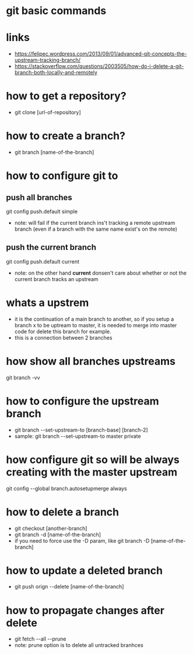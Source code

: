# git basic commands

# links
* https://felipec.wordpress.com/2013/09/01/advanced-git-concepts-the-upstream-tracking-branch/
* https://stackoverflow.com/questions/2003505/how-do-i-delete-a-git-branch-both-locally-and-remotely

# how to get a repository?
* git clone [url-of-repository]

# how to create a branch?
* git branch [name-of-the-branch]

# how to configure git to

## push all branches
git config push.default simple
* note: will fail if the current branch ins't tracking a remote upstream branch (even if a branch with the same name exist's on the remote)

## push the current branch 
git config push.default current
* note: on the other hand **current** donsen't care about whether or not the current branch tracks an upstream

# whats a upstrem
* it is the continuation of a main branch to another, so if you setup a branch x to be uptream to master, it is needed to merge into master code for delete this branch for example.
* this is a connection between 2 branches

# how show all branches upstreams
git branch -vv


# how to configure the upstream branch 
* git branch --set-upstream-to [branch-base] [branch-2]
* sample: git branch --set-upstream-to master private 

# how configure git so will be always creating with the master upstream 
git config --global branch.autosetupmerge always


# how to delete a branch
* git checkout [another-branch]
* git branch -d [name-of-the-branch]
* if you need to force use the -D param, like git branch -D [name-of-the-branch]

# how to update a deleted branch 
* git push orign --delete [name-of-the-branch]

# how to propagate changes after delete
* git fetch --all --prune
* note: prune option is to delete all untracked branhces


